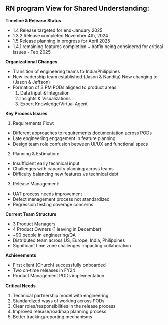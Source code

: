## RN program View for Shared Understanding:

**Timeline & Release Status**
- 1.4 Release targeted for end-January 2025
- 1.3.2 Release completed November 4th, 2024 
- 1.5 Release planning in progress for April 2025
- 1.4.1 remaining features completion + hotfix being considered for critical issues - Feb 2025

**Organizational Changes** 
- Transition of engineering teams to India/Philippines
- New leadership team established (Jason & Nandita) Now changing to (Jason & Jeffson)
- Formation of 3 PM PODs aligned to product areas:
  1. Data Input & Integration
  2. Insights & Visualizations 
  3. Expert Knowledge/Virtual Agent

**Key Process Issues**
1. Requirements Flow:
- Different approaches to requirements documentation across PODs
- Late engineering engagement in feature planning
- Design team role confusion between UI/UX and functional specs

2. Planning & Estimation:
- Insufficient early technical input
- Challenges with capacity planning across teams
- Difficulty balancing new features vs technical debt

3. Release Management:
- UAT process needs improvement
- Defect management process not standardized
- Regression testing coverage concerns

**Current Team Structure**
- 3 Product Managers
- 4 Product Owners (1 leaving in December)
- ~90 people in engineering/QA
- Distributed team across US, Europe, India, Philippines
- Significant time zone challenges impacting collaboration

**Achievements**
- First client (Church) successfully onboarded
- Two on-time releases in FY24
- Product Management PODs implementation

**Critical Needs**
1. Technical partnership model with engineering
2. Standardized ways of working across PODs
3. Clear roles/responsibilities in the release process
4. Improved release/roadmap planning process
5. Better tracking/reporting mechanisms